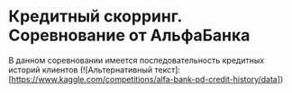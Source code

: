 # Кредитный скорринг. Соревнование от АльфаБанка

В данном соревновании имеется последовательность кредитных историй клиентов (![Альтернативный текст]:[https://www.kaggle.com/competitions/alfa-bank-pd-credit-history/data])
